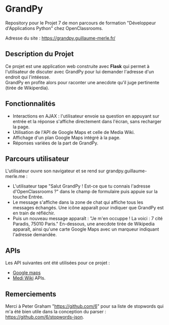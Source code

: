 # GrandPy
Repository pour le Projet 7 de mon parcours de formation "Développeur d'Applications Python" chez OpenClassrooms.  
  
Adresse du site : https://grandpy.guillaume-merle.fr/

## Description du Projet
Ce projet est une application web construite avec **Flask** qui permet à l'utilisateur de discuter avec GrandPy pour lui demander l'adresse d'un endroit qui l'intéesse.  
GrandPy en profite alors pour raconter une anecdote qu'il juge pertinente (tirée de Wikiperdia).
## Fonctionnalités
* Interactions en AJAX : l'utilisateur envoie sa question en appuyant sur entrée et la réponse s'affiche directement dans l'écran, sans recharger la page.
* Utilisation de l'API de Google Maps et celle de Media Wiki.
* Affichage d'un plan Google Maps intégré à la page.
* Réponses variées de la part de GrandPy.

## Parcours utilisateur
L'utilisateur ouvre son navigateur et se rend sur grandpy.guillaume-merle.me :
* L'utilisateur tape "Salut GrandPy ! Est-ce que tu connais l'adresse d'OpenClassrooms ?" dans le champ de formulaire puis appuie sur la touche Entrée.
* Le message s'affiche dans la zone de chat qui affiche tous les messages échangés. Une icône apparaît pour indiquer que GrandPy est en train de réfléchir.
* Puis un nouveau message apparaît : "Je m'en occuppe ! La voici : 7 cité Paradis, 75010 Paris." En-dessous, une anecdote tirée de Wikipedia apparaît, ainsi qu'une carte Google Maps avec un marqueur indiquant l'adresse demandée.

## APIs
Les API suivantes ont été utilisées pour ce projet :  
* [Google maps](https://developers.google.com/maps/get-started/)  
* [Medi Wiki](https://www.mediawiki.org/wiki/API:Main_page) APIs.

## Remerciements
Merci à Peter Graham "https://github.com/6" pour sa liste de stopwords qui m'a été bien utile dans la conception du parser : https://github.com/6/stopwords-json.
